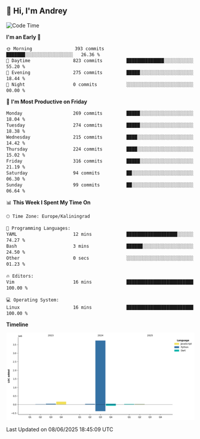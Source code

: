 ## 👋 Hi, I'm Andrey

<!--START_SECTION:waka-->
![Code Time](http://img.shields.io/badge/Code%20Time-874%20hrs%2027%20mins-blue)

**I'm an Early 🐤** 

```text
🌞 Morning                393 commits         ███████░░░░░░░░░░░░░░░░░░   26.36 % 
🌆 Daytime                823 commits         ██████████████░░░░░░░░░░░   55.20 % 
🌃 Evening                275 commits         █████░░░░░░░░░░░░░░░░░░░░   18.44 % 
🌙 Night                  0 commits           ░░░░░░░░░░░░░░░░░░░░░░░░░   00.00 % 
```
📅 **I'm Most Productive on Friday** 

```text
Monday                   269 commits         █████░░░░░░░░░░░░░░░░░░░░   18.04 % 
Tuesday                  274 commits         █████░░░░░░░░░░░░░░░░░░░░   18.38 % 
Wednesday                215 commits         ████░░░░░░░░░░░░░░░░░░░░░   14.42 % 
Thursday                 224 commits         ████░░░░░░░░░░░░░░░░░░░░░   15.02 % 
Friday                   316 commits         █████░░░░░░░░░░░░░░░░░░░░   21.19 % 
Saturday                 94 commits          ██░░░░░░░░░░░░░░░░░░░░░░░   06.30 % 
Sunday                   99 commits          ██░░░░░░░░░░░░░░░░░░░░░░░   06.64 % 
```


📊 **This Week I Spent My Time On** 

```text
🕑︎ Time Zone: Europe/Kaliningrad

💬 Programming Languages: 
YAML                     12 mins             ███████████████████░░░░░░   74.27 % 
Bash                     3 mins              ██████░░░░░░░░░░░░░░░░░░░   24.50 % 
Other                    0 secs              ░░░░░░░░░░░░░░░░░░░░░░░░░   01.23 % 

🔥 Editors: 
Vim                      16 mins             █████████████████████████   100.00 % 

💻 Operating System: 
Linux                    16 mins             █████████████████████████   100.00 % 
```

**Timeline**

![Lines of Code chart](https://raw.githubusercontent.com/Mist3s/Mist3s/main/assets/bar_graph.png)


 Last Updated on 08/06/2025 18:45:09 UTC
<!--END_SECTION:waka-->

